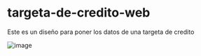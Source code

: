 # targeta-de-credito-web
Este es un diseño para poner los datos de una targeta de credito

![image](https://github.com/nieldro/targeta-de-credito-web/assets/129008468/49bda730-be88-4fd5-ac6c-1b9c02d3e792)
